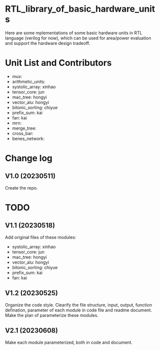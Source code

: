 # RTL_library_of_basic_hardware_units
Here are some mplementations of some basic hardware units in RTL language (verilog for now), which can be used for area/power evaluation and support the hardware design tradeoff.

# Unit List and Contributors
- mux:
- arithmetic_units: 
- systolic_array: xinhao
- tensor_core: jun
- mac_tree: hongyi
- vector_alu: hongyi
- bitonic_sorting: chiyue
- prefix_sum: kai
- fan: kai
- mrn: 
- merge_tree: 
- cross_bar: 
- benes_network:

# Change log

## V1.0 (20230511)
Create the repo.


# TODO

## V1.1 (20230518)
Add original files of these modules:
- systolic_array: xinhao
- tensor_core: jun
- mac_tree: hongyi
- vector_alu: hongyi
- bitonic_sorting: chiyue
- prefix_sum: kai
- fan: kai

## V1.2 (20230525)
Organize the code style.
Clearify the file structure, input, output, function defination, parameter of each module in code file and readme document.
Make the plan of parameterize these modules.

## V2.1 (20230608)
Make each module parameterized, both in code and document.
